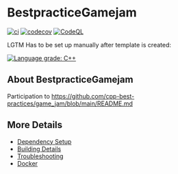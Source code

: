 # BestpracticeGamejam

[![ci](https://github.com/PerretDavid/BestpracticeGamejam/actions/workflows/ci.yml/badge.svg)](https://github.com/PerretDavid/BestpracticeGamejam/actions/workflows/ci.yml)
[![codecov](https://codecov.io/gh/PerretDavid/BestpracticeGamejam/branch/main/graph/badge.svg)](https://codecov.io/gh/PerretDavid/BestpracticeGamejam)
[![CodeQL](https://github.com/PerretDavid/BestpracticeGamejam/actions/workflows/codeql-analysis.yml/badge.svg)](https://github.com/PerretDavid/BestpracticeGamejam/actions/workflows/codeql-analysis.yml)

LGTM Has to be set up manually after template is created:

[![Language grade: C++](https://img.shields.io/lgtm/grade/cpp/github/PerretDavid/BestpracticeGamejam)](https://lgtm.com/projects/g/PerretDavid/BestpracticeGamejam/context:cpp)

## About BestpracticeGamejam
Participation to https://github.com/cpp-best-practices/game_jam/blob/main/README.md


## More Details

 * [Dependency Setup](README_dependencies.md)
 * [Building Details](README_building.md)
 * [Troubleshooting](README_troubleshooting.md)
 * [Docker](README_docker.md)
